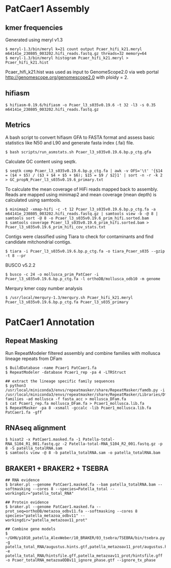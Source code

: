 # PatCaer1 Assembly

## kmer frequencies

Generated using meryl v1.3

```
$ meryl-1.3/bin/meryl k=21 count output Pcaer_hifi_k21.meryl m64141e_230805_003202.hifi_reads.fastq.gz threads=32 memory=64
$ meryl-1.3/bin/meryl histogram Pcaer_hifi_k21.meryl > Pcaer_hifi_k21.hist
```
Pcaer_hifi_k21.hist was used as input to GenomeScope2.0 via web portal http://genomescope.org/genomescope2.0 with ploidy = 2.

## hifiasm

```
$ hifiasm-0.19.6/hifiasm -o Pcaer_l3_s035v0.19.6 -t 32 -l3 -s 0.35 m64141e_230805_003202.hifi_reads.fastq.gz
```

## Metrics

A bash script to convert hifiasm GFA to FASTA format and assess basic statistics like N50 and L90 and generate fasta index (.fai) file.

```
$ bash scripts/run_asmstats.sh Pcaer_l3_s035v0.19.6.bp.p_ctg.gfa
```

Calculate GC content using seqtk.

```
$ seqtk comp Pcaer_l3_s035v0.19.6.bp.p_ctg.fa | awk -v OFS='\t' '{$14 = ($4 + $5) / ($3 + $4 + $5 + $6); $15 = $9 / $2}1' | sort -n -r -k 2 > GC_propN_Pcaer_l3_s035v0.19.6_primary.txt
```

To calculate the mean coverage of HiFi reads mapped back to assembly. Reads are mapped using minimap2 and mean coverage (mean depth) is calculated using samtools. 

```
$ minimap2 -xmap-hifi -c -t 12 Pcaer_l3_s035v0.19.6.bp.p_ctg.fa -a m64141e_230805_003202.hifi_reads.fastq.gz | samtools view -b -@ 8 | samtools sort -@ 8 -o Pcaer_l3_s035v0.19.6_prim_hifi.sorted.bam
$ samtools coverage Pcaer_l3_s035v0.19.6_prim_hifi.sorted.bam > Pcaer_l3_s035v0.19.6_prim_hifi_cov_stats.txt
```

Contigs were classified using Tiara to check for contaminants and find candidate mitchondrial contigs.

```
$ tiara -i Pcaer_l3_s035v0.19.6.bp.p_ctg.fa -o tiara_Pcaer_s035 --gzip -t 8 --pr
```

BUSCO v5.2.2 

```
$ busco -c 24 -o mollusca_prim_PatCaer -i Pcaer_l3_s035v0.19.6.bp.p_ctg.fa -l orthoDB/mollusca_odb10 -m genome
```

Merqury kmer copy number analysis

```
$ /usr/local/merqury-1.3/merqury.sh Pcaer_hifi_k21.meryl Pcaer_l3_s035v0.19.6.bp.p_ctg.fa Pcaer_l3_s035_primary
```

# PatCaer1 Annotation

## Repeat Masking

Run RepeatModeler filtered assembly and combine families with mollusca lineage repeats from DFam

```
$ BuildDatabase -name Pcaer1 PatCaer1.fa
$ RepeatModeler -database Pcaer1_rep -pa 4 -LTRStruct 

## extract the lineage specific family sequences
$ python3 /usr/local/miniconda3/envs/repeatmasker/share/RepeatMasker/famdb.py -i /usr/local/miniconda3/envs/repeatmasker/share/RepeatMasker/Libraries/Dfam.h5 families -ad mollusca -f fasta_acc > mollusca_DFam.fa
$ cat Pcaer1_rep.fa mollusca_DFam.fa > Pcaer1_mollusca.lib.fa
$ RepeatMasker -pa 8 -xsmall -gccalc -lib Pcaer1_mollusca.lib.fa PatCaer1.fa -gff
```

## RNAseq alignment

```
$ hisat2 -x PatCaer1.masked.fa -1 Patella-total-RNA_S104_R1_001.fastq.gz -2 Patella-total-RNA_S104_R2_001.fastq.gz -p 8 -S patella_totalRNA.sam
$ samtools view -@ 8 -b patella_totalRNA.sam -o patella_totalRNA.bam
```

## BRAKER1 + BRAKER2 + TSEBRA

```
## RNA evidence
$ braker.pl --genome PatCaer1.masked.fa --bam patella_totalRNA.bam --softmasking --cores 8 --species=Patella_total --workingdir="patella_total_RNA"

## Protein evidence
$ braker.pl --genome PatCaer1.masked.fa --prot_seq=orthoDB/metazoa_odbv11.fa --softmasking --cores 8 species="patella_metazoa_odbv11" --workingdir="patella_metazoav11_prot"

## Combine gene models
$ ~/GHN/p1010_patella_AlexWeber/10_BRAKER/03_tsebra/TSEBRA/bin/tsebra.py -g patella_total_RNA/augustus.hints.gtf,patella_metazoav11_prot/augustus.hints.gtf -e patella_total_RNA/hintsfile.gff,patella_metazoav11_prot/hintsfile.gff -o Pcaer_totalRNA_metazoaODBv11_ignore_phase.gtf --ignore_tx_phase
```


